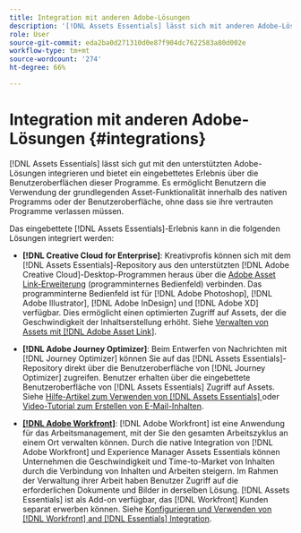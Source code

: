 ```yaml
---
title: Integration mit anderen Adobe-Lösungen
description: '[!DNL Assets Essentials] lässt sich mit anderen Adobe-Lösungen integrieren und bietet ein eingebettetes Erlebnis innerhalb des nativen Programms.'
role: User
source-git-commit: eda2ba0d271310d0e87f904dc7622583a80d002e
workflow-type: tm+mt
source-wordcount: '274'
ht-degree: 66%

---
```



# Integration mit anderen Adobe-Lösungen {#integrations}

[!DNL Assets Essentials] lässt sich gut mit den unterstützten Adobe-Lösungen integrieren und bietet ein eingebettetes Erlebnis über die Benutzeroberflächen dieser Programme. Es ermöglicht Benutzern die Verwendung der grundlegenden Asset-Funktionalität innerhalb des nativen Programms oder der Benutzeroberfläche, ohne dass sie ihre vertrauten Programme verlassen müssen.

Das eingebettete [!DNL Assets Essentials]-Erlebnis kann in die folgenden Lösungen integriert werden:

* **[!DNL Creative Cloud for Enterprise]**: Kreativprofis können sich mit dem [!DNL Assets Essentials]-Repository aus den unterstützten [!DNL Adobe Creative Cloud]-Desktop-Programmen heraus über die [Adobe Asset Link-Erweiterung](https://www.adobe.com/de/creativecloud/business/enterprise/adobe-asset-link.html) (programminternes Bedienfeld) verbinden. Das programminterne Bedienfeld ist für [!DNL Adobe Photoshop], [!DNL Adobe Illustrator], [!DNL Adobe InDesign] und [!DNL Adobe XD] verfügbar. Dies ermöglicht einen optimierten Zugriff auf Assets, der die Geschwindigkeit der Inhaltserstellung erhöht. Siehe [Verwalten von Assets mit  [!DNL Adobe Asset Link]](https://helpx.adobe.com/de/enterprise/admin-guide.html/enterprise/using/manage-assets-using-adobe-asset-link.ug.html).

* **[!DNL Adobe Journey Optimizer]**: Beim Entwerfen von Nachrichten mit [!DNL Journey Optimizer] können Sie auf das [!DNL Assets Essentials]-Repository direkt über die Benutzeroberfläche von [!DNL Journey Optimizer] zugreifen. Benutzer erhalten über die eingebettete Benutzeroberfläche von [!DNL Assets Essentials] Zugriff auf Assets. Siehe [Hilfe-Artikel zum Verwenden von  [!DNL Assets Essentials] ](https://experienceleague.adobe.com/docs/journey-optimizer/using/create-messages/assets-essentials.html?lang=de) oder [Video-Tutorial zum Erstellen von E-Mail-Inhalten](https://experienceleague.adobe.com/docs/journey-optimizer-learn/tutorials/create-messages/create-email-content-with-the-message-editor.html?lang=de).

* **[[!DNL Adobe Workfront]](https://www.workfront.com/)**:  [!DNL Adobe Workfront] ist eine Anwendung für das Arbeitsmanagement, mit der Sie den gesamten Arbeitszyklus an einem Ort verwalten können. Durch die native Integration von [!DNL Adobe Workfront] und Experience Manager Assets Essentials können Unternehmen die Geschwindigkeit und Time-to-Market von Inhalten durch die Verbindung von Inhalten und Arbeiten steigern. Im Rahmen der Verwaltung ihrer Arbeit haben Benutzer Zugriff auf die erforderlichen Dokumente und Bilder in derselben Lösung. [!DNL Assets Essentials] ist als Add-on verfügbar, das  [!DNL Workfront] Kunden separat erwerben können. Siehe [Konfigurieren und Verwenden von [!DNL Workfront] and [!DNL Essentials] Integration](https://one.workfront.com/s/document-item?bundleId=the-new-workfront-experience&amp;topicId=Content%2FDocuments%2FAdobe_Workfront_for_Experience_Manager_Assets_Essentials%2F_workfront-for-aem-asset-essentials.htm).

<!-- TBD: Hiding this link till GA. Do not even include the beta mention as discussed with Greg. Beta is done with customers selected by the Accounts team. It is not an open Beta program. At GA, document this.

* **[[!DNL Creative Cloud Libraries]**: This integration will be made available in the future.

* **[[!DNL Adobe Studio]]**: This integration will be made available in the future.
-->
